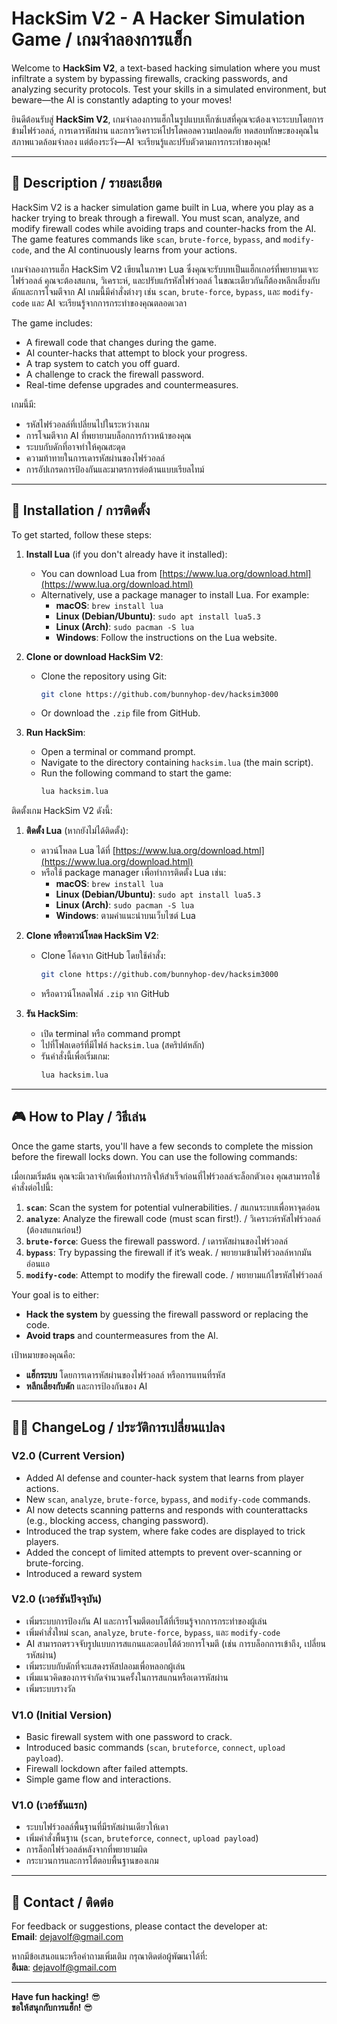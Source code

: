 # HackSim V2 - A Hacker Simulation Game / เกมจำลองการแฮ็ก

Welcome to **HackSim V2**, a text-based hacking simulation where you must infiltrate a system by bypassing firewalls, cracking passwords, and analyzing security protocols. Test your skills in a simulated environment, but beware—the AI is constantly adapting to your moves!

ยินดีต้อนรับสู่ **HackSim V2**, เกมจำลองการแฮ็กในรูปแบบเท็กซ์เบสที่คุณจะต้องเจาะระบบโดยการข้ามไฟร์วอลล์, การเดารหัสผ่าน และการวิเคราะห์โปรโตคอลความปลอดภัย ทดสอบทักษะของคุณในสภาพแวดล้อมจำลอง แต่ต้องระวัง—AI จะเรียนรู้และปรับตัวตามการกระทำของคุณ!

---

## 📝 Description / รายละเอียด

HackSim V2 is a hacker simulation game built in Lua, where you play as a hacker trying to break through a firewall. You must scan, analyze, and modify firewall codes while avoiding traps and counter-hacks from the AI. The game features commands like `scan`, `brute-force`, `bypass`, and `modify-code`, and the AI continuously learns from your actions.

เกมจำลองการแฮ็ก HackSim V2 เขียนในภาษา Lua ซึ่งคุณจะรับบทเป็นแฮ็กเกอร์ที่พยายามเจาะไฟร์วอลล์ คุณจะต้องสแกน, วิเคราะห์, และปรับแก้รหัสไฟร์วอลล์ ในขณะเดียวกันก็ต้องหลีกเลี่ยงกับดักและการโจมตีจาก AI เกมนี้มีคำสั่งต่างๆ เช่น `scan`, `brute-force`, `bypass`, และ `modify-code` และ AI จะเรียนรู้จากการกระทำของคุณตลอดเวลา

The game includes:
- A firewall code that changes during the game.
- AI counter-hacks that attempt to block your progress.
- A trap system to catch you off guard.
- A challenge to crack the firewall password.
- Real-time defense upgrades and countermeasures.

เกมนี้มี:
- รหัสไฟร์วอลล์ที่เปลี่ยนไปในระหว่างเกม
- การโจมตีจาก AI ที่พยายามบล็อกการก้าวหน้าของคุณ
- ระบบกับดักที่อาจทำให้คุณสะดุด
- ความท้าทายในการเดารหัสผ่านของไฟร์วอลล์
- การอัปเกรดการป้องกันและมาตรการต่อต้านแบบเรียลไทม์

---

## 🔧 Installation / การติดตั้ง

To get started, follow these steps:

1. **Install Lua** (if you don't already have it installed):
   - You can download Lua from [https://www.lua.org/download.html](https://www.lua.org/download.html)
   - Alternatively, use a package manager to install Lua. For example:
     - **macOS**: `brew install lua`
     - **Linux (Debian/Ubuntu)**: `sudo apt install lua5.3`
     - **Linux (Arch)**: `sudo pacman -S lua`
     - **Windows**: Follow the instructions on the Lua website.

2. **Clone or download HackSim V2**:
   - Clone the repository using Git:
     ```bash
     git clone https://github.com/bunnyhop-dev/hacksim3000
     ```
   - Or download the `.zip` file from GitHub.

3. **Run HackSim**:
   - Open a terminal or command prompt.
   - Navigate to the directory containing `hacksim.lua` (the main script).
   - Run the following command to start the game:
     ```bash
     lua hacksim.lua
     ```

ติดตั้งเกม HackSim V2 ดังนี้:

1. **ติดตั้ง Lua** (หากยังไม่ได้ติดตั้ง):
   - ดาวน์โหลด Lua ได้ที่ [https://www.lua.org/download.html](https://www.lua.org/download.html)
   - หรือใช้ package manager เพื่อทำการติดตั้ง Lua เช่น:
     - **macOS**: `brew install lua`
     - **Linux (Debian/Ubuntu)**: `sudo apt install lua5.3`
     - **Linux (Arch)**: `sudo pacman -S lua`
     - **Windows**: ตามคำแนะนำบนเว็บไซต์ Lua

2. **Clone หรือดาวน์โหลด HackSim V2**:
   - Clone โค้ดจาก GitHub โดยใช้คำสั่ง:
     ```bash
     git clone https://github.com/bunnyhop-dev/hacksim3000
     ```
   - หรือดาวน์โหลดไฟล์ `.zip` จาก GitHub

3. **รัน HackSim**:
   - เปิด terminal หรือ command prompt
   - ไปที่โฟลเดอร์ที่มีไฟล์ `hacksim.lua` (สคริปต์หลัก)
   - รันคำสั่งนี้เพื่อเริ่มเกม:
     ```bash
     lua hacksim.lua
     ```

---

## 🎮 How to Play / วิธีเล่น

Once the game starts, you'll have a few seconds to complete the mission before the firewall locks down. You can use the following commands:

เมื่อเกมเริ่มต้น คุณจะมีเวลาจำกัดเพื่อทำภารกิจให้สำเร็จก่อนที่ไฟร์วอลล์จะล็อกตัวเอง คุณสามารถใช้คำสั่งต่อไปนี้:

1. **`scan`**: Scan the system for potential vulnerabilities. / สแกนระบบเพื่อหาจุดอ่อน
2. **`analyze`**: Analyze the firewall code (must scan first!). / วิเคราะห์รหัสไฟร์วอลล์ (ต้องสแกนก่อน!)
3. **`brute-force`**: Guess the firewall password. / เดารหัสผ่านของไฟร์วอลล์
4. **`bypass`**: Try bypassing the firewall if it’s weak. / พยายามข้ามไฟร์วอลล์หากมันอ่อนแอ
5. **`modify-code`**: Attempt to modify the firewall code. / พยายามแก้ไขรหัสไฟร์วอลล์

Your goal is to either:
- **Hack the system** by guessing the firewall password or replacing the code.
- **Avoid traps** and countermeasures from the AI.

เป้าหมายของคุณคือ:
- **แฮ็กระบบ** โดยการเดารหัสผ่านของไฟร์วอลล์ หรือการแทนที่รหัส
- **หลีกเลี่ยงกับดัก** และการป้องกันของ AI

---

## 🧑‍💻 ChangeLog / ประวัติการเปลี่ยนแปลง

### V2.0 (Current Version)
- Added AI defense and counter-hack system that learns from player actions.
- New `scan`, `analyze`, `brute-force`, `bypass`, and `modify-code` commands.
- AI now detects scanning patterns and responds with counterattacks (e.g., blocking access, changing password).
- Introduced the trap system, where fake codes are displayed to trick players.
- Added the concept of limited attempts to prevent over-scanning or brute-forcing.
- Introduced a reward system

### V2.0 (เวอร์ชันปัจจุบัน)
- เพิ่มระบบการป้องกัน AI และการโจมตีตอบโต้ที่เรียนรู้จากการกระทำของผู้เล่น
- เพิ่มคำสั่งใหม่ `scan`, `analyze`, `brute-force`, `bypass`, และ `modify-code`
- AI สามารถตรวจจับรูปแบบการสแกนและตอบโต้ด้วยการโจมตี (เช่น การบล็อกการเข้าถึง, เปลี่ยนรหัสผ่าน)
- เพิ่มระบบกับดักที่จะแสดงรหัสปลอมเพื่อหลอกผู้เล่น
- เพิ่มแนวคิดของการจำกัดจำนวนครั้งในการสแกนหรือเดารหัสผ่าน
- เพิ่มระบบรางวัล

### V1.0 (Initial Version)
- Basic firewall system with one password to crack.
- Introduced basic commands (`scan`, `bruteforce`, `connect`, `upload payload`).
- Firewall lockdown after failed attempts.
- Simple game flow and interactions.

### V1.0 (เวอร์ชันแรก)
- ระบบไฟร์วอลล์พื้นฐานที่มีรหัสผ่านเดียวให้เดา
- เพิ่มคำสั่งพื้นฐาน (`scan`, `bruteforce`, `connect`, `upload payload`)
- การล็อกไฟร์วอลล์หลังจากที่พยายามผิด
- กระบวนการและการโต้ตอบพื้นฐานของเกม

---

## 📧 Contact / ติดต่อ

For feedback or suggestions, please contact the developer at:  
**Email**: [dejavolf@gmail.com](mailto:dejavolf@gmail.com)

หากมีข้อเสนอแนะหรือคำถามเพิ่มเติม กรุณาติดต่อผู้พัฒนาได้ที่:  
**อีเมล**: [dejavolf@gmail.com](mailto:dejavolf@gmail.com)

---

**Have fun hacking!** 😎  
**ขอให้สนุกกับการแฮ็ก!** 😎

